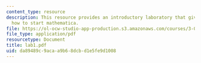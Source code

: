 ```yaml
---
content_type: resource
description: This resource provides an introductory laboratory that gives steps on
  how to start mathematica.
file: https://ol-ocw-studio-app-production.s3.amazonaws.com/courses/3-016-mathematics-for-materials-scientists-and-engineers-fall-2005/da89489c9acaa9b68dcbd1e5fe9d1008_lab1.pdf
file_type: application/pdf
resourcetype: Document
title: lab1.pdf
uid: da89489c-9aca-a9b6-8dcb-d1e5fe9d1008
---
```


